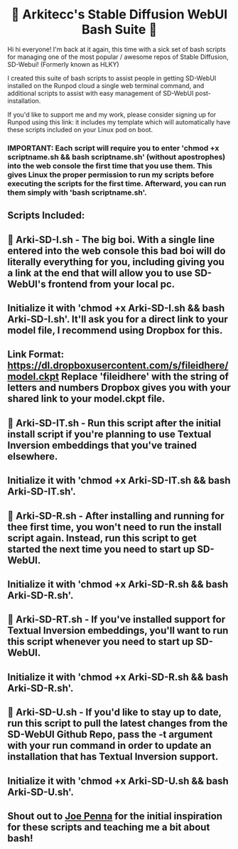 # <h1 align="center">📔 Arkitecc's Stable Diffusion WebUI Bash Suite 📔</h1>

Hi hi everyone! I'm back at it again, this time with a sick set of bash scripts for managing one of the most popular / awesome repos of Stable Diffusion, SD-Webui! (Formerly known as HLKY)

I created this suite of bash scripts to assist people in getting SD-WebUI installed on the Runpod cloud a single web terminal command, and additional scripts to assist with easy management of SD-WebUI post-installation.

If you'd like to support me and my work, please consider signing up for Runpod using this link:  it includes my template which will automatically have these scripts included on your Linux pod on boot. 

### IMPORTANT: Each script will require you to enter 'chmod +x scriptname.sh && bash scriptname.sh' (without apostrophes) into the web console the first time that you use them. This gives Linux the proper permission to run my scripts before executing the scripts for the first time. Afterward, you can run them simply with 'bash scriptname.sh'.

## Scripts Included: 

## 📔 Arki-SD-I.sh - The big boi. With a single line entered into the web console this bad boi will do literally everything for you, including giving you a link at the end that will allow you to use SD-WebUI's frontend from your local pc. 
## Initialize it with 'chmod +x Arki-SD-I.sh && bash Arki-SD-I.sh'. It'll ask you for a direct link to your model file, I recommend using Dropbox for this. 
## Link Format: https://dl.dropboxusercontent.com/s/fileidhere/model.ckpt Replace 'fileidhere' with the string of letters and numbers Dropbox gives you with your shared link to your model.ckpt file.  

## 📔 Arki-SD-IT.sh - Run this script after the initial install script if you're planning to use Textual Inversion embeddings that you've trained elsewhere. 
## Initialize it with 'chmod +x Arki-SD-IT.sh && bash Arki-SD-IT.sh'.

## 📔 Arki-SD-R.sh - After installing and running for thee first time, you won't need to run the install script again. Instead, run this script to get started the next time you need to start up SD-WebUI.
## Initialize it with 'chmod +x Arki-SD-R.sh && bash Arki-SD-R.sh'.

## 📔 Arki-SD-RT.sh - If you've installed support for Textual Inversion embeddings, you'll want to run this script whenever you need to start up SD-WebUI. 
## Initialize it with 'chmod +x Arki-SD-R.sh && bash Arki-SD-R.sh'.

## 📔 Arki-SD-U.sh - If you'd like to stay up to date, run this script to pull the latest changes from the SD-WebUI Github Repo, pass the -t argument with your run command in order to update an installation that has Textual Inversion support.
## Initialize it with 'chmod +x Arki-SD-U.sh && bash Arki-SD-U.sh'. 

## Shout out to [Joe Penna](https://twitter.com/MysteryGuitarM) for the initial inspiration for these scripts and teaching me a bit about bash!